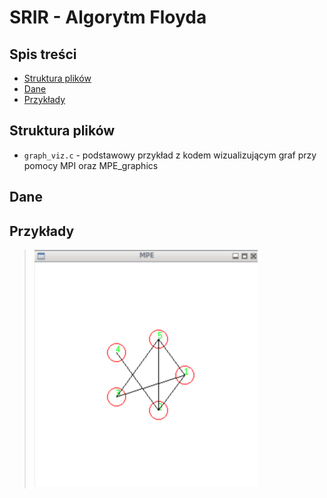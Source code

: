 # SRIR - Algorytm Floyda

## Spis treści

- [Struktura plików](#struktura-plików)
- [Dane](#dane)
- [Przykłady](#przykłady)

## Struktura plików

- `graph_viz.c` - podstawowy przykład z kodem wizualizującym graf przy pomocy MPI oraz MPE_graphics

## Dane

## Przykłady

> ![Wizualizacja grafu](image.png)
